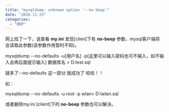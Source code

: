 ```yaml
---
title: "mysqldump: unknown option '--no-beep'"
date: "2018-11-23"
categories: 
  - "维护"
---
```


网上找了一下，说查看 **my.ini** 发现\[clien\]下有 **no-beep** 参数，mysql客户端将会读取此参数(该参数作用暂时不知)。

mysqldump --no-defaults -u\[用户名\] -p\[这里可以输入密码也可不输入，如不输入会再后面提示输入\] 数据库名 > D:test.sql

就多了--no-defaults 这一部分 就成功了 哈哈！！

如：

mysqldump --no-defaults -u root -p wlan> D:\\wlan.sql

或者删除my.ini \[client\]下的 **no-beep** 参数也可以解决。
